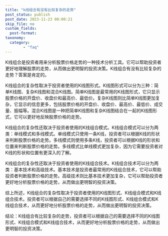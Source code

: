 ```yaml
---
title: "k线组合有没有比较复杂的走势"
post_status: publish
post_date: 2023-11-23 00:00:21
skip_file: no
custom_fields: 
  post-format: 
taxonomy:
  category:
        - "faq"
---
```


K线组合是投资者用来分析股票价格走势的一种技术分析工具。它可以帮助投资者更好地理解股票的走势，从而做出更明智的投资决策。K线组合有没有比较复杂的走势？答案是肯定的。

K线组合的复杂性取决于投资者使用的K线图形式。K线图形式可以分为三种：简单K线图、复杂K线图和混合K线图。简单K线图是最常用的K线图形式，它只显示股票价格的开盘价、收盘价和最高价、最低价。复杂K线图则比简单K线图更加复杂，它显示的信息更多，包括股票价格的开盘价、收盘价、最高价、最低价、成交量、振幅等。混合K线图是一种把简单K线图和复杂K线图结合在一起的K线图形式，它可以更好地反映股票价格的走势。

K线组合的复杂性还取决于投资者使用的K线组合模式。K线组合模式可以分为两类：单线模式和多线模式。单线模式只使用一条K线，投资者可以根据K线的形状来判断股票价格的走势。多线模式则使用多条K线，投资者可以根据K线的形状和位置来判断股票价格的走势。多线模式比单线模式更加复杂，因为它需要投资者对K线的形状和位置有更深入的了解。

K线组合的复杂性还取决于投资者使用的K线组合技术。K线组合技术可以分为两类：基本技术和高级技术。基本技术是投资者最常用的K线组合技术，它可以帮助投资者判断股票价格的走势。高级技术则比基本技术更加复杂，它可以帮助投资者更好地分析股票价格的走势，从而做出更明智的投资决策。

综上所述，K线组合的复杂性取决于投资者使用的K线图形式、K线组合模式和K线组合技术。投资者可以根据自己的需要选择不同的K线图形式、K线组合模式和K线组合技术，从而更好地分析股票价格的走势，从而做出更明智的投资决策。

结论：K线组合有比较复杂的走势，投资者可以根据自己的需要选择不同的K线图形式、K线组合模式和K线组合技术，从而更好地分析股票价格的走势，从而做出更明智的投资决策。
